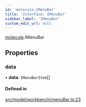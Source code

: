 ```yaml
---
id: 'molecule.IMenuBar'
title: 'Interface: IMenuBar'
sidebar_label: 'IMenuBar'
custom_edit_url: null
---
```


[molecule](../namespaces/molecule).IMenuBar

## Properties

### data

• **data**: `IMenuBarItem`[]

#### Defined in

[src/model/workbench/menuBar.ts:23](https://github.com/DTStack/molecule/blob/22a59c7/src/model/workbench/menuBar.ts#L23)
